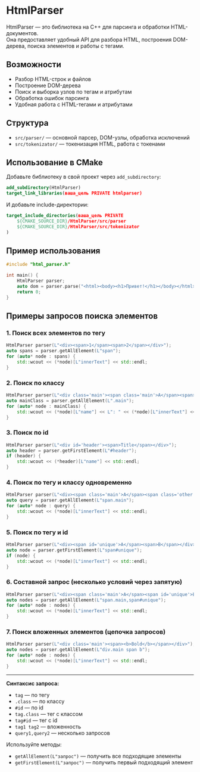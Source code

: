 # HtmlParser

HtmlParser — это библиотека на C++ для парсинга и обработки HTML-документов.  
Она предоставляет удобный API для разбора HTML, построения DOM-дерева, поиска элементов и работы с тегами.

## Возможности

- Разбор HTML-строк и файлов
- Построение DOM-дерева
- Поиск и выборка узлов по тегам и атрибутам
- Обработка ошибок парсинга
- Удобная работа с HTML-тегами и атрибутами

## Структура

- `src/parser/` — основной парсер, DOM-узлы, обработка исключений
- `src/tokenizator/` — токенизация HTML, работа с токенами

## Использование в CMake

Добавьте библиотеку в свой проект через `add_subdirectory`:

```cmake
add_subdirectory(HtmlParser)
target_link_libraries(ваша_цель PRIVATE htmlparser)
```

И добавьте include-директории:

```cmake
target_include_directories(ваша_цель PRIVATE
    ${CMAKE_SOURCE_DIR}/HtmlParser/src/parser
    ${CMAKE_SOURCE_DIR}/HtmlParser/src/tokenizator
)
```

## Пример использования

```cpp
#include "html_parser.h"

int main() {
    HtmlParser parser;
    auto dom = parser.parse("<html><body><h1>Привет!</h1></body></html>");
    return 0;
}
```

## Примеры запросов поиска элементов

### 1. Поиск всех элементов по тегу

```cpp
HtmlParser parser(L"<div><span>1</span><span>2</span></div>");
auto spans = parser.getAllElement(L"span");
for (auto* node : spans) {
    std::wcout << (*node)[L"innerText"] << std::endl;
}
```

### 2. Поиск по классу

```cpp
HtmlParser parser(L"<div class='main'><span class='main'>A</span><span>B</span></div>");
auto mainClass = parser.getAllElement(L".main");
for (auto* node : mainClass) {
    std::wcout << (*node)[L"name"] << L": " << (*node)[L"innerText"] << std::endl;
}
```

### 3. Поиск по id

```cpp
HtmlParser parser(L"<div id='header'><span>Title</span></div>");
auto header = parser.getFirstElement(L"#header");
if (header) {
    std::wcout << (*header)[L"name"] << std::endl;
}
```

### 4. Поиск по тегу и классу одновременно

```cpp
HtmlParser parser(L"<div><span class='main'>A</span><span class='other'>B</span></div>");
auto query = parser.getAllElement(L"span.main");
for (auto* node : query) {
    std::wcout << (*node)[L"innerText"] << std::endl;
}
```

### 5. Поиск по тегу и id

```cpp
HtmlParser parser(L"<div><span id='unique'>A</span><span>B</span></div>");
auto node = parser.getFirstElement(L"span#unique");
if (node) {
    std::wcout << (*node)[L"innerText"] << std::endl;
}
```

### 6. Составной запрос (несколько условий через запятую)

```cpp
HtmlParser parser(L"<div><span class='main'>A</span><span id='unique'>B</span></div>");
auto nodes = parser.getAllElement(L"span.main,span#unique");
for (auto* node : nodes) {
    std::wcout << (*node)[L"innerText"] << std::endl;
}
```

### 7. Поиск вложенных элементов (цепочка запросов)

```cpp
HtmlParser parser(L"<div class='main'><span><b>Bold</b></span></div>");
auto nodes = parser.getAllElement(L"div.main span b");
for (auto* node : nodes) {
    std::wcout << (*node)[L"innerText"] << std::endl;
}
```

---

**Синтаксис запроса:**
- `tag` — по тегу
- `.class` — по классу
- `#id` — по id
- `tag.class` — тег с классом
- `tag#id` — тег с id
- `tag1 tag2` — вложенность
- `query1,query2` — несколько запросов

Используйте методы:
- `getAllElement(L"запрос")` — получить все подходящие элементы
- `getFirstElement(L"запрос")` — получить первый подходящий элемент